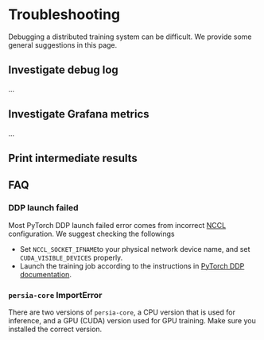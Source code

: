 # Troubleshooting

Debugging a distributed training system can be difficult. We provide some general suggestions in this page.

## Investigate debug log

...

## Investigate Grafana metrics

...

## Print intermediate results

<!-- this is not debugging.. 
Download the persia-dev and build the PersiaML-server and PersiaML-core as third party library.
```bash
docker pull persiaml/persia-ci:master # download the persia-dev docker image
docker run -it --rm -v $(realpath PersiaML-server):/workspace/ \
    -e HTTP_PROXY=$$http_proxy -e HTTPS_PROXY=$$https_proxy \
    --network=host -v $(realpath examples/DLRM/third_party):/build/ \
    persia-ci:master bash -c "cd /workspace && \
    cargo build --release --package persia-core --features cuda --target-dir /build && \
    cargo build --release --package persia-embedding-sharded-server --target-dir /build && \
    cd /build/release && mv libpersia_core.so /build/persia_core.so && \
    mv /build/release/persia-embedding-sharded-middleware /build/ && \
    mv /build/release/persia-embedding-sharded-server /build/ && \
    rm -rf /build/release"
```

Mount the third party library into the container after build the PersiaML-server and PersiaML-core. Set the `THIRD_PARTY_PATH` to the path `/third_party`. 
`launch_middleware.sh` search the `middleware` or `server` binary articraft from `THIRD_PARTY_PATH` in high priority after setting `THIRD_PARTY_PATH`.Due to `ENV` config `THIRD_PARTY_PATH` as high priority part of `PATH` in runtime container.

*middleware and server config in docker-compose.yaml*
```yaml
middleware:
    env_file:
        - .env
    environment:
        THIRD_PARTY_PATH: /third_party
        REPLICA_INDEX: "{{.Task.Slot}}" 
    depends_on:
        - server
    image: persiaml/persia-gpu-runtime:latest
    command: bash -c "/workspace/launch_middleware.sh"
    deploy:
        endpoint_mode: dnsrr
        replicas: ${MIDDLEWARE_REPLICA}
    volumes:
        - ${CUR_DIR}:/workspace
        - ${THIRD_PARTY}:/third_party

server:
    env_file:
        - .env
    environment:
        THIRD_PARTY_PATH: /third_party
        REPLICA_INDEX: "{{.Task.Slot}}"
    image: persiaml/persia-gpu-runtime:latest
    command: bash -c "/workspace/launch_server.sh"
    deploy:
        endpoint_mode: dnsrr
        replicas: ${SERVER_REPLICA}
    volumes:
        - ${CUR_DIR}:/workspace
        - ${THIRD_PARTY}:/third_party

```

### Debug the PersiaML Python and PersiaML-core
PersiaML Python code can debug by mount the PersiaML python code path into container `PYTHONPATH`. Once there exist the requirement to debug the `persia-core` library, build the persia-core rust code as the step that debug in persia-server.But the difference between the `persia-server` is that `/third_party` path should add into `PYTHONPATH` and the origin `persia-core` should be uninstall by invoke `pip3 uninstall persia-core` as the part of `docker-compose` launch command.

*data compose and trainer config in docker-compose.yaml*
```yaml
data_compose:
    env_file:
        - .env
    environment:
        REPLICA_INDEX: "{{.Task.Slot}}"
        PYTHONPATH: /persia:/third_party
    depends_on:
        - trainer
        - middleware
        - persia_nats_service
    image: persiaml/persia-gpu-runtime:latest
    command: /workspace/launch_compose.sh /workspace/data_compose.py
    volumes:
        - ${CUR_DIR}:/workspace
        - ${DATA_DIR}:/data
        - ${PERSIA_DIR}:/persia
    deploy:
        endpoint_mode: dnsrr
        replicas: ${COMPOSE_REPLICA}

trainer:
    env_file:
        - .env
    environment:
        REPLICA_INDEX: "{{.Task.Slot}}"
        NCCL_SOCKET_IFNAME: eth0
        GPU_NUM: 1
        PYTHONPATH: /persia:/third_party
    image: persiaml/persia-gpu-runtime:latest
    command:  /workspace/launch_persia.sh /workspace/train.py
    volumes:
        - ${CUR_DIR}:/workspace
        - ${THIRD_PARTY}:/third_party
        - ${PERSIA_DIR}:/persia
    deploy:
        endpoint_mode: dnsrr
        replicas: ${TRAINER_REPLICA}
```

---> 

## FAQ

### DDP launch failed

Most PyTorch DDP launch failed error comes from incorrect [NCCL](https://developer.nvidia.com/nccl) configuration. We suggest checking the followings
- Set `NCCL_SOCKET_IFNAME`to your physical network device name, and set `CUDA_VISIBLE_DEVICES` properly.
- Launch the training job according to the instructions in [PyTorch DDP documentation](https://github.com/pytorch/pytorch/blob/master/torch/distributed/launch.py).

### `persia-core` ImportError

There are two versions of `persia-core`, a CPU version that is used for inference, and a GPU (CUDA) version used for GPU training. Make sure you installed the correct version.
